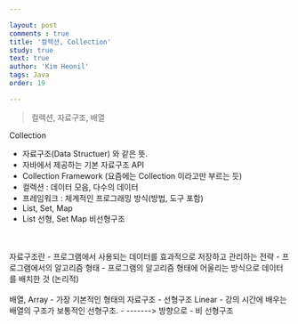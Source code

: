 ```yaml
---

layout: post
comments : true
title: '컬렉션, Collection'
study: true
text: true
author: 'Kim Heonil'
tags: Java
order: 19

---
```


> 컬렉션, 자료구조, 배열 <br>

Collection
- 자료구조(Data Structuer) 와 같은 뜻.
- 자바에서 제공하는 기본 자료구조 API
- Collection Framework (요즘에는 Collection 이라고만 부르는 듯)
- 컬렉션 : 데이터 모음, 다수의 데이터
- 프레임워크 : 체계적인 프로그래밍 방식(방법, 도구 포함) 
- List, Set, Map
- List 선형, Set Map 비선형구조

<br>
<br>  
자료구조란 
- 프로그램에서 사용되는 데이터를 효과적으로 저장하고 관리하는 전략
- 프로그램에서의 알고리즘 형태
- 프로그램의 알고리즘 형태에 어울리는 방식으로 데이터를 배치한 것 (논리적) 

<br>
<br>
배열, Array
- 가장 기본적인 형태의 자료구조 
- 선형구조 Linear 
- 강의 시간에 배우는 배열의 구조가 보통적인 선형구조. 
- -------> 방향으로
- 비 선형구조 	

<br><br>